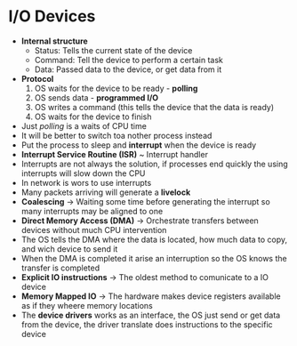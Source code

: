 # I/O Devices

- **Internal structure**
  - Status: Tells the current state of the device
  - Command: Tell the device to perform a certain task
  - Data: Passed data to the device, or get data from it
- **Protocol**
  1. OS waits for the device to be ready - **polling**
  1. OS sends data - **programmed I/O**
  1. OS writes a command (this tells the device that the data is ready)
  1. OS waits for the device to finish
- Just _polling_ is a waits of CPU time
- It will be better to switch toa nother process instead
- Put the process to sleep and **interrupt** when the device is ready
- **Interrupt Service Routine (ISR)** ~ Interrupt handler
- Interrupts are not always the solution, if processes end quickly the using interrupts will slow down the CPU
- In network is wors to use interrupts
- Many packets arriving will generate a **livelock**
- **Coalescing** -> Waiting some time before generating the interrupt so many interrupts may be aligned to one
- **Direct Memory Access (DMA)** -> Orchestrate transfers between devices without much CPU intervention
- The OS tells the DMA where the data is located, how much data to copy, and wich device to send it
- When the DMA is completed it arise an interruption so the OS knows the transfer is completed
- **Explicit IO instructions** -> The oldest method to comunicate to a IO device
- **Memory Mapped IO** -> The hardware makes device registers available as if they wheere memory locations
- The **device drivers** works as an interface, the OS just send or get data from the device, the driver translate does instructions to the specific device
